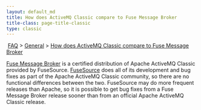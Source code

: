 ```yaml
---
layout: default_md
title: How does ActiveMQ Classic compare to Fuse Message Broker 
title-class: page-title-classic
type: classic
---
```


 [FAQ](faq) > [General](general) > [How does ActiveMQ Classic compare to Fuse Message Broker](how-does-activemq-classic-compare-to-fuse-message-broker)


[Fuse Message Broker](http://fusesource.com/products/enterprise-activemq/) is a certified distribution of Apache ActiveMQ Classic provided by FuseSource. [FuseSource](http://fusesource.com) does all of its development and bug fixes as part of the Apache ActiveMQ Classic community, so there are no functional differences between the two. FuseSource may do more frequent releases than Apache, so it is possible to get bug fixes from a Fuse Message Broker release sooner than from an official Apache ActiveMQ Classic release.

